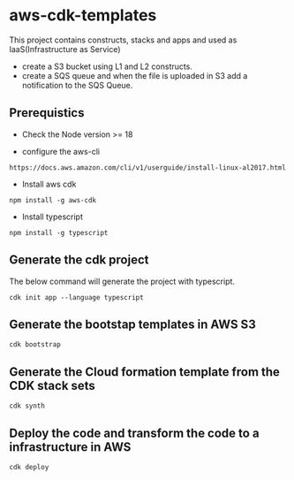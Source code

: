 # aws-cdk-templates

This project contains constructs, stacks and apps and used as IaaS(Infrastructure as Service)

* create a S3 bucket using L1 and L2 constructs.
* create a SQS queue and when the file is uploaded in S3 add a notification to the SQS Queue.

## Prerequistics

* Check the Node version >= 18

* configure the aws-cli 

```
https://docs.aws.amazon.com/cli/v1/userguide/install-linux-al2017.html
```

* Install aws cdk

```
npm install -g aws-cdk
```

* Install typescript 

```
npm install -g typescript
```

## Generate the cdk project 

The below command will generate the project with typescript.

```
cdk init app --language typescript
```

## Generate the bootstap templates in AWS S3

```
cdk bootstrap 

```

## Generate the Cloud formation template from the CDK stack sets

```
cdk synth 

```

## Deploy the code and transform the code to a infrastructure in AWS

```
cdk deploy 
```


